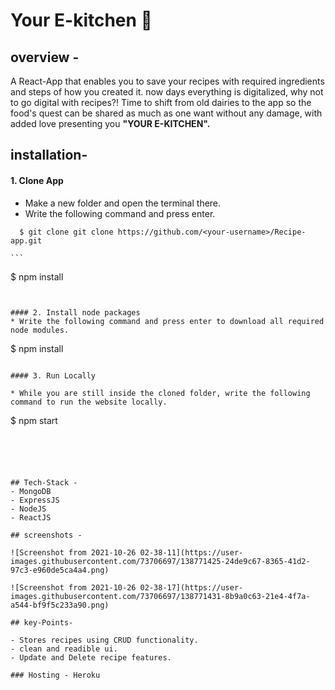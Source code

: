 # Your E-kitchen 🍔

## overview -

A React-App that enables you to save your recipes with required ingredients and steps of how you created it. now days everything
is digitalized, why not to go digital with recipes?! Time to shift from old dairies to the app so the food's quest
can be shared as much as one want without any damage, with added love presenting  you **"YOUR E-KITCHEN".**

## installation-

#### 1. Clone App
  
  * Make a new folder and open the terminal there.
  * Write the following command and press enter.
  
  ```
    $ git clone git clone https://github.com/<your-username>/Recipe-app.git

  ```
    ```

   $ npm install 

  ```

    
 #### 2. Install node packages
  * Write the following command and press enter to download all required node modules.
 
   ```
   $ npm install 
  ```
  
#### 3. Run Locally

 * While you are still inside the cloned folder, write the following command to run the website locally. 
 
 ```
   $ npm start
 ```





## Tech-Stack -
- MongoDB
- ExpressJS
- NodeJS
- ReactJS

## screenshots -

![Screenshot from 2021-10-26 02-38-11](https://user-images.githubusercontent.com/73706697/138771425-24de9c67-8365-41d2-97c3-e960de5ca4a4.png)

![Screenshot from 2021-10-26 02-38-17](https://user-images.githubusercontent.com/73706697/138771431-8b9a0c63-21e4-4f7a-a544-bf9f5c233a90.png)

## key-Points-

- Stores recipes using CRUD functionality.
- clean and readible ui.
- Update and Delete recipe features.

### Hosting - Heroku





